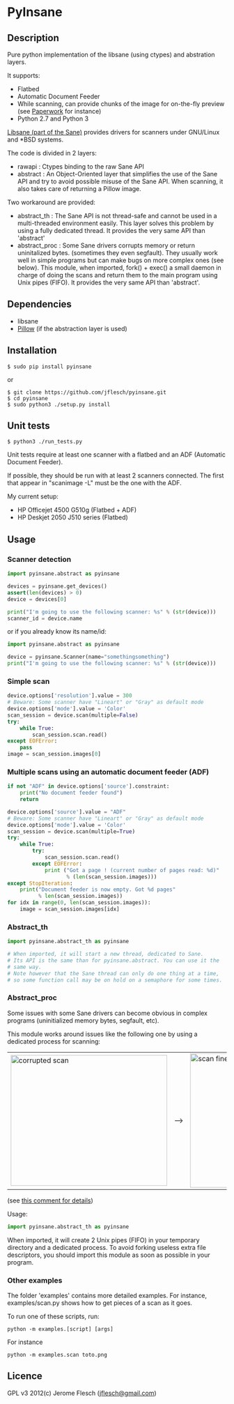 # PyInsane

## Description

Pure python implementation of the libsane (using ctypes) and abstration layers.

It supports:
- Flatbed
- Automatic Document Feeder
- While scanning, can provide chunks of the image for on-the-fly preview (see [Paperwork](https://github.com/jflesch/paperwork/) for instance)
- Python 2.7 and Python 3

[Libsane (part of the Sane)](http://www.sane-project.org/) provides drivers for scanners under GNU/Linux and *BSD systems.

The code is divided in 2 layers:
- rawapi : Ctypes binding to the raw Sane API
- abstract : An Object-Oriented layer that simplifies the use of the Sane API
  and try to avoid possible misuse of the Sane API. When scanning, it also takes
  care of returning a Pillow image.

Two workaround are provided:
- abstract\_th : The Sane API is not thread-safe and cannot be used in a
  multi-threaded environment easily. This layer solves this problem by using
  a fully dedicated thread. It provides the very same API than 'abstract'
- abstract\_proc : Some Sane drivers corrupts memory or return uninitalized bytes.
  (sometimes they even segfault). They usually work well in simple programs but
  can make bugs on more complex ones (see below). This module, when imported,
  fork() + exec() a small daemon in charge of doing the scans and return them
  to the main program using Unix pipes (FIFO). It provides the very same API than
  'abstract'.


## Dependencies

- libsane
- [Pillow](https://github.com/python-imaging/Pillow#readme) (if the abstraction layer is used)


## Installation

	$ sudo pip install pyinsane

or

	$ git clone https://github.com/jflesch/pyinsane.git
	$ cd pyinsane
	$ sudo python3 ./setup.py install


## Unit tests

	$ python3 ./run_tests.py

Unit tests require at least one scanner with a flatbed and an ADF (Automatic
Document Feeder).

If possible, they should be run with at least 2 scanners connected. The first that appear in "scanimage -L" must be the one with the ADF.

My current setup:
- HP Officejet 4500 G510g (Flatbed + ADF)
- HP Deskjet 2050 J510 series (Flatbed)


## Usage

### Scanner detection

```py
import pyinsane.abstract as pyinsane

devices = pyinsane.get_devices()
assert(len(devices) > 0)
device = devices[0]

print("I'm going to use the following scanner: %s" % (str(device)))
scanner_id = device.name
```

or if you already know its name/id:

```py
import pyinsane.abstract as pyinsane

device = pyinsane.Scanner(name="somethingsomething")
print("I'm going to use the following scanner: %s" % (str(device)))
```


### Simple scan

```py
device.options['resolution'].value = 300
# Beware: Some scanner have "Lineart" or "Gray" as default mode
device.options['mode'].value = 'Color'
scan_session = device.scan(multiple=False)
try:
	while True:
		scan_session.scan.read()
except EOFError:
	pass
image = scan_session.images[0]
```


### Multiple scans using an automatic document feeder (ADF)

```py
if not "ADF" in device.options['source'].constraint:
	print("No document feeder found")
	return

device.options['source'].value = "ADF"
# Beware: Some scanner have "Lineart" or "Gray" as default mode
device.options['mode'].value = 'Color'
scan_session = device.scan(multiple=True)
try:
	while True:
		try:
			scan_session.scan.read()
		except EOFError:
			print ("Got a page ! (current number of pages read: %d)"
				   % (len(scan_session.images)))
except StopIteration:
	print("Document feeder is now empty. Got %d pages"
	      % len(scan_session.images))
for idx in range(0, len(scan_session.images)):
	image = scan_session.images[idx]
```


### Abstract\_th

```py
import pyinsane.abstract_th as pyinsane

# When imported, it will start a new thread, dedicated to Sane.
# Its API is the same than for pyinsane.abstract. You can use it the
# same way.
# Note however that the Sane thread can only do one thing at a time,
# so some function call may be on hold on a semaphore for some times.
```


### Abstract\_proc

Some issues with some Sane drivers can become obvious in complex programs
(uninitialized memory bytes, segfault, etc).

This module works around issues like the following one by using a dedicated
process for scanning:

<table border="0">
	<tr>
		<td>
			<img src="https://raw.githubusercontent.com/jflesch/pyinsane/stable/doc/sane_driver_corrupted_mem.png" alt="corrupted scan" width="359" height="300" />
		</td>
		<td>
			--&gt;
		</td>
		<td>
			<img src="https://raw.githubusercontent.com/jflesch/pyinsane/stable/doc/sane_proc_workaround.png" alt="scan fine" width="352" height="308" />
		</td>
	</tr>
</table>

(see [this comment for details](https://github.com/jflesch/paperwork/issues/486#issuecomment-233925642))

Usage:

```py
import pyinsane.abstract_th as pyinsane
```

When imported, it will create 2 Unix pipes (FIFO) in your temporary directory
and a dedicated process. To avoid forking useless extra file descriptors, you
should import this module as soon as possible in your program.

### Other examples

The folder 'examples' contains more detailed examples.
For instance, examples/scan.py shows how to get pieces of a scan as it goes.

To run one of these scripts, run:

	python -m examples.[script] [args]

For instance

	python -m examples.scan toto.png


## Licence

GPL v3
2012(c) Jerome Flesch (<jflesch@gmail.com>)

